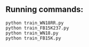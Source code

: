 
## Running commands:
	
    python train_WN18RR.py 
    python train_FB15K237.py 
    python train_WN18.py 
    python train_FB15K.py 
